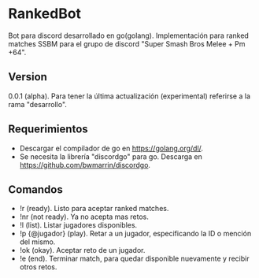 # RankedBot
Bot para discord desarrollado en go(golang). Implementación para ranked matches SSBM para el grupo de discord "Super Smash Bros Melee + Pm +64".

## Version
0.0.1 (alpha). Para tener la última actualización (experimental) referirse a la rama "desarrollo".

## Requerimientos
- Descargar el compilador de go en https://golang.org/dl/.
- Se necesita la librería "discordgo" para go. Descarga en https://github.com/bwmarrin/discordgo.

## Comandos
- !r (ready). Listo para aceptar ranked matches.
- !nr (not ready). Ya no acepta mas retos.
- !l (list). Listar jugadores disponibles.
- !p {@jugador} (play). Retar a un jugador, especificando la ID o mención del mismo.
- !ok (okay). Aceptar reto de un jugador.
- !e (end). Terminar match, para quedar disponible nuevamente y recibir otros retos.

